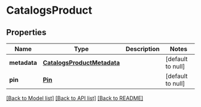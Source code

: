 # CatalogsProduct
## Properties

| Name | Type | Description | Notes |
|------------ | ------------- | ------------- | -------------|
| **metadata** | [**CatalogsProductMetadata**](CatalogsProductMetadata.md) |  | [default to null] |
| **pin** | [**Pin**](Pin.md) |  | [default to null] |

[[Back to Model list]](../README.md#documentation-for-models) [[Back to API list]](../README.md#documentation-for-api-endpoints) [[Back to README]](../README.md)

